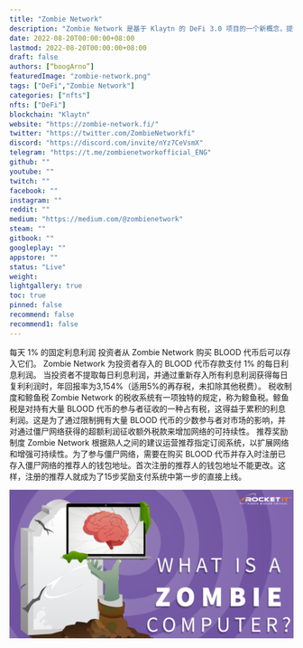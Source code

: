 ```yaml
---
title: "Zombie Network"
description: "Zombie Network 是基于 Klaytn 的 DeFi 3.0 项目的一个新概念，提供每天 1% 的固定利率。"
date: 2022-08-20T00:00:00+08:00
lastmod: 2022-08-20T00:00:00+08:00
draft: false
authors: [“boogArno”]
featuredImage: "zombie-network.png"
tags: ["DeFi","Zombie Network"]
categories: ["nfts"]
nfts: ["DeFi"]
blockchain: "Klaytn"
website: "https://zombie-network.fi/"
twitter: "https://twitter.com/ZombieNetworkfi"
discord: "https://discord.com/invite/nYz7CeVsmX"
telegram: "https://t.me/zombienetworkofficial_ENG"
github: ""
youtube: ""
twitch: ""
facebook: ""
instagram: ""
reddit: ""
medium: "https://medium.com/@zombienetwork"
steam: ""
gitbook: ""
googleplay: ""
appstore: ""
status: "Live"
weight: 
lightgallery: true
toc: true
pinned: false
recommend: false
recommend1: false
---
```

每天 1% 的固定利息利润
投资者从 Zombie Network 购买 BLOOD 代币后可以存入它们。 Zombie Network 为投资者存入的 BLOOD 代币存款支付 1% 的每日利息利润。
当投资者不提取每日利息利润，并通过重新存入所有利息利润获得每日复利利润时，年回报率为3,154%（适用5%的再存税，未扣除其他税费）。
税收制度和鲸鱼税
Zombie Network 的税收系统有一项独特的规定，称为鲸鱼税。鲸鱼税是对持有大量 BLOOD 代币的参与者征收的一种占有税，这得益于累积的利息利润。这是为了通过限制拥有大量 BLOOD 代币的少数参与者对市场的影响，并对通过僵尸网络获得的超额利润征收额外税款来增加网络的可持续性。
推荐奖励制度
Zombie Network 根据熟人之间的建议运营推荐指定订阅系统，以扩展网络和增强可持续性。为了参与僵尸网络，需要在购买 BLOOD 代币并存入时注册已存入僵尸网络的推荐人的钱包地址。首次注册的推荐人的钱包地址不能更改。这样，注册的推荐人就成为了15步奖励支付系统中第一步的直接上线。

![halloween_blog-1024x536](halloween_blog-1024x536.png)